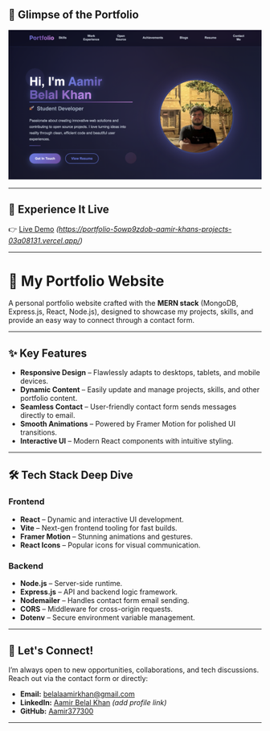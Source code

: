 ## 📸 Glimpse of the Portfolio  

![Portfolio Screenshot](./screenshot.png)

---

## 🔗 Experience It Live  

👉 [Live Demo](#) *(https://portfolio-5owp9zdob-aamir-khans-projects-03a08131.vercel.app/)*  

---

# 🚀 My Portfolio Website  

A personal portfolio website crafted with the **MERN stack** (MongoDB, Express.js, React, Node.js), designed to showcase my projects, skills, and provide an easy way to connect through a contact form.  

---

## ✨ Key Features  

- **Responsive Design** – Flawlessly adapts to desktops, tablets, and mobile devices.  
- **Dynamic Content** – Easily update and manage projects, skills, and other portfolio content.  
- **Seamless Contact** – User-friendly contact form sends messages directly to email.  
- **Smooth Animations** – Powered by Framer Motion for polished UI transitions.  
- **Interactive UI** – Modern React components with intuitive styling.  

---

## 🛠️ Tech Stack Deep Dive  

### Frontend  
- **React** – Dynamic and interactive UI development.  
- **Vite** – Next-gen frontend tooling for fast builds.  
- **Framer Motion** – Stunning animations and gestures.  
- **React Icons** – Popular icons for visual communication.   

### Backend  
- **Node.js** – Server-side runtime.  
- **Express.js** – API and backend logic framework.  
- **Nodemailer** – Handles contact form email sending.  
- **CORS** – Middleware for cross-origin requests.  
- **Dotenv** – Secure environment variable management.  
 



---

## 📧 Let's Connect!  

I’m always open to new opportunities, collaborations, and tech discussions. Reach out via the contact form or directly:  

- **Email:** [belalaamirkhan@gmail.com](mailto:belalaamirkhan@gmail.com)  
- **LinkedIn:** [Aamir Belal Khan](https://www.linkedin.com/in/) *(add profile link)*  
- **GitHub:** [Aamir377300](https://github.com/Aamir377300)  

---
